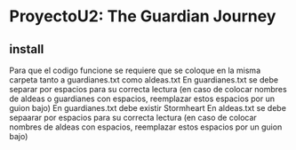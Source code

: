 # ProyectoU2: The Guardian Journey
## install
Para que el codigo funcione se requiere que se coloque en la misma carpeta tanto a guardianes.txt como aldeas.txt
En guardianes.txt se debe separar por espacios para su correcta lectura (en caso de colocar nombres de aldeas o guardianes con espacios, reemplazar estos espacios por un guion bajo)
En guardianes.txt debe existir Stormheart
En aldeas.txt se debe sepaarar por espacios para su correcta lectura (en caso de colocar nombres de aldeas con espacios, reemplazar estos espacios por un guion bajo)
